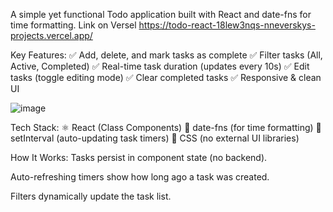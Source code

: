 A simple yet functional Todo application built with React and date-fns for time formatting.
Link on Versel https://todo-react-18lew3nqs-nneverskys-projects.vercel.app/

Key Features:
✅ Add, delete, and mark tasks as complete
✅ Filter tasks (All, Active, Completed)
✅ Real-time task duration (updates every 10s)
✅ Edit tasks (toggle editing mode)
✅ Clear completed tasks
✅ Responsive & clean UI

![image](https://github.com/user-attachments/assets/da2482f7-bec8-490e-b7bf-6c584e8a8d37)


Tech Stack:
⚛️ React (Class Components)
📅 date-fns (for time formatting)
🔄 setInterval (auto-updating task timers)
🎨 CSS (no external UI libraries)

How It Works:
Tasks persist in component state (no backend).

Auto-refreshing timers show how long ago a task was created.

Filters dynamically update the task list.
